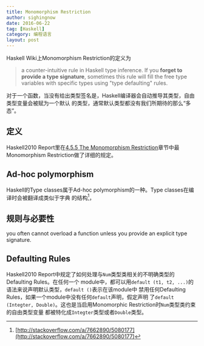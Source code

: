 ```yaml
---
title: Monomorphism Restriction
author: sighingnow
date: 2016-06-22
tag: [Haskell]
category: 编程语言
layout: post
---
```


Haskell Wiki上Monomorphism Restriction的定义为

> a counter-intuitive rule in Haskell type inference. If you **forget to provide a type
> signature**, sometimes this rule will fill the free type variables with specific types using
> "type defaulting" rules.

对于一个函数，当没有给出类型签名是，Haskell编译器会自动推导其类型，自由类型变量会被赋为一个默认
的类型，通常默认类型都没有我们所期待的那么“多态”。

定义
----

Haskell2010 Report里在[4.5.5 The Monomorphism Restriction](https://www.haskell.org/onlinereport/haskell2010/haskellch4.html#x10-930004.5.5)章节中最Monomorphism Restriction做了详细的规定。

Ad-hoc polymorphism
-------------------

Haskell的Type classes属于Ad-hoc polymorphism的一种。Type classes在编译时会被翻译成类似于字典
的结构[^1]，

规则与必要性
------------



you often cannot overload a function unless you provide an explicit type signature.

Defaulting Rules
----------------

Haskell2010 Report中规定了如何处理与`Num`类型类相关的不明确类型的Defaulting Rules。在任何一个
module中，都可以用`default (t1, t2, ...)`的语法来说声明默认类型，`default ()`表示在该module中
禁用任何Defaulting Rules，如果一个module中没有任何`default`声明，假定声明
了`default (Integter, Double)`。这也是当启用Monomorphic Restriction时`Num`类型类约束的自由类型变量
都被特化成`Integter`类型或者`Double`类型。



[^1]: [http://stackoverflow.com/a/7662890/5080177](http://stackoverflow.com/a/7662890/5080177)

